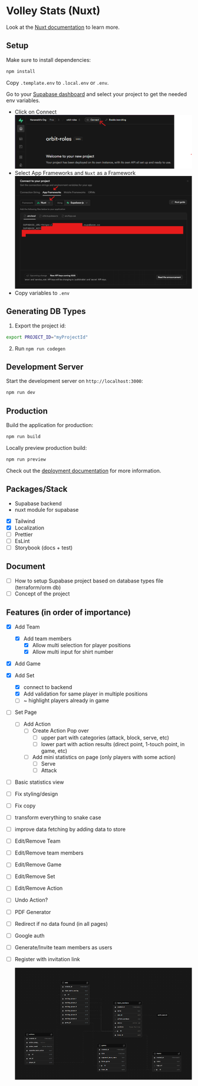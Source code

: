 # Volley Stats (Nuxt)

Look at the [Nuxt documentation](https://nuxt.com/docs/getting-started/introduction) to learn more.

## Setup

Make sure to install dependencies:

```bash
npm install
```

Copy `.template.env` to `.local.env` or `.env`.

Go to your [Supabase dashboard](https://supabase.com/dashboard) and select your project to get the needed env variables.

- Click on Connect
  ![Click on Connect](readme/click_on_connect.png)
- Select App Frameworks and `Nuxt` as a Framework
  ![SelectFramework ](readme/select_framework.png)
- Copy variables to `.env`

## Generating DB Types

1. Export the project id:

```bash
export PROJECT_ID="myProjectId"
```

2. Run `npm run codegen`

## Development Server

Start the development server on `http://localhost:3000`:

```bash
npm run dev
```

## Production

Build the application for production:

```bash
npm run build
```

Locally preview production build:

```bash
npm run preview
```

Check out the [deployment documentation](https://nuxt.com/docs/getting-started/deployment) for more information.

## Packages/Stack

- Supabase backend
- nuxt module for supabase
- [x] Tailwind
- [x] Localization
- [ ] Prettier
- [ ] EsLint
- [ ] Storybook (docs + test)

## Document

- [ ] How to setup Supabase project based on database types file (terraform/orm db)
- [ ] Concept of the project

## Features (in order of importance)

- [x] Add Team

  - [x] Add team members
    - [x] Allow multi selection for player positions
    - [x] Allow multi input for shirt number

- [x] Add Game
- [x] Add Set

  - [x] connect to backend
  - [x] Add validation for same player in multiple positions
  - [ ] ~ highlight players already in game

- [ ] Set Page

  - [ ] Add Action
    - [ ] Create Action Pop over
      - [ ] upper part with categories (attack, block, serve, etc)
      - [ ] lower part with action results (direct point, 1-touch point, in game, etc)
    - [ ] Add mini statistics on page (only players with some action)
      - [ ] Serve
      - [ ] Attack

- [ ] Basic statistics view
- [ ] Fix styling/design
- [ ] Fix copy
- [ ] transform everything to snake case
- [ ] improve data fetching by adding data to store

- [ ] Edit/Remove Team
- [ ] Edit/Remove team members
- [ ] Edit/Remove Game
- [ ] Edit/Remove Set
- [ ] Edit/Remove Action
- [ ] Undo Action?
- [ ] PDF Generator
- [ ] Redirect if no data found (in all pages)

- [ ] Google auth
- [ ] Generate/Invite team members as users
- [ ] Register with invitation link

  ![Data base structure](docs/db_structure.png)
